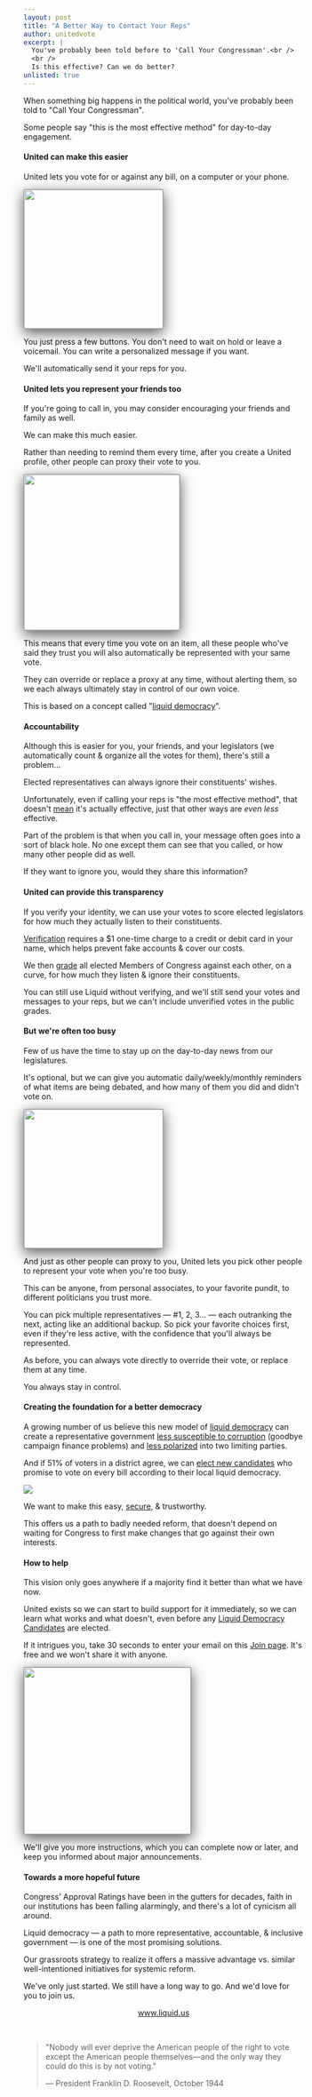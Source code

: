 ```yaml
---
layout: post
title: "A Better Way to Contact Your Reps"
author: unitedvote
excerpt: |
  You've probably been told before to 'Call Your Congressman'.<br />
  <br />
  Is this effective? Can we do better?
unlisted: true
---
```


When something big happens in the political world, you've probably been told to "Call Your Congressman".

Some people say "this is the most effective method" for day-to-day engagement.

#### United can make this easier

United lets you vote for or against any bill, on a computer or your phone.

<img src="/assets/article_images/2018-01-10-a-more-effective-way-to-contact-your-reps/vote-on-bill.png" style="box-shadow: 0px 7px 25px 0px #595959; border: 1px #979797 solid; border-radius: 2px; height: 250px" />

You just press a few buttons. You don't need to wait on hold or leave a voicemail. You can write a personalized message if you want.

We'll automatically send it your reps for you.

<!-- TODO: Example of rep's last 24 hrs of submitted votes -->

#### United lets you represent your friends too

If you're going to call in, you may consider encouraging your friends and family as well.

We can make this much easier.

Rather than needing to remind them every time, after you create a United profile, other people can proxy their vote to you.

<img src="/assets/article_images/2018-01-10-a-more-effective-way-to-contact-your-reps/delegate-by-profile.png" style="box-shadow: 0px 7px 25px 0px #595959; border: 1px #979797 solid; border-radius: 2px; height: 280px" />

This means that every time you vote on an item, all these people who've said they trust you will also automatically be represented with your same vote.

They can override or replace a proxy at any time, without alerting them, so we each always ultimately stay in control of our own voice.

This is based on a concept called "[liquid democracy](/2016/09/21/what-is-liquid-democracy/)".

#### Accountability

Although this is easier for you, your friends, and your legislators (we automatically count & organize all the votes for them), there's still a problem...

Elected representatives can always ignore their constituents' wishes.

Unfortunately, even if calling your reps is "the most effective method", that doesn't [mean](https://www.newyorker.com/magazine/2017/03/06/what-calling-congress-achieves) it's actually effective, just that other ways are *even less* effective.

Part of the problem is that when you call in, your message often goes into a sort of black hole. No one except them can see that you called, or how many other people did as well.

If they want to ignore you, would they share this information?

#### United can provide this transparency

If you verify your identity, we can use your votes to score elected legislators for how much they actually listen to their constituents.

[Verification](https://liquid.us/get_started/verification) requires a $1 one-time charge to a credit or debit card in your name, which helps prevent fake accounts & cover our costs.

We then [grade](/2017/12/08/give-your-rep-an-f-introducing-united-legislator-grades/) all elected Members of Congress against each other, on a curve, for how much they listen & ignore their constituents.

<!-- TODO: Example of grades -->

You can still use Liquid without verifying, and we'll still send your votes and messages to your reps, but we can't include unverified votes in the public grades.

#### But we're often too busy

Few of us have the time to stay up on the day-to-day news from our legislatures.

It's optional, but we can give you automatic daily/weekly/monthly reminders of what items are being debated, and how many of them you did and didn't vote on.

<img src="/assets/article_images/2018-01-10-a-more-effective-way-to-contact-your-reps/weekly-update.png" style="box-shadow: 0px 7px 25px 0px #595959; border: 1px #979797 solid; border-radius: 2px; height: 250px" />

And just as other people can proxy to you, United lets you pick other people to represent your vote when you're too busy.

This can be anyone, from personal associates, to your favorite pundit, to different politicians you trust more.

You can pick multiple representatives — #1, 2, 3... — each outranking the next, acting like an additional backup. So pick your favorite choices first, even if they're less active, with the confidence that you'll always be represented.

As before, you can always vote directly to override their vote, or replace them at any time.

You always stay in control.

#### Creating the foundation for a better democracy

A growing number of us believe this new model of [liquid democracy](/2016/09/21/what-is-liquid-democracy/) can create a representative government [less susceptible to corruption](/2017/10/23/democracy-vs-corruption/) (goodbye campaign finance problems) and [less polarized](/2017/03/06/how-to-move-past-two-parties/) into two limiting parties.

And if 51% of voters in a district agree, we can [elect new candidates](/2017/07/04/running-liquid-democracy-candidates/) who promise to vote on every bill according to their local liquid democracy.

![](/assets/article_images/2017-07-04-running-liquid-democracy-candidates/app-announces-vote-2.jpg)

We want to make this easy, [secure](https://secure.liquid.us), & trustworthy.

This offers us a path to badly needed reform, that doesn't depend on waiting for Congress to first make changes that go against their own interests.

#### How to help

This vision only goes anywhere if a majority find it better than what we have now.

United exists so we can start to build support for it immediately, so we can learn what works and what doesn't, even before any [Liquid Democracy Candidates](/2017/07/04/running-liquid-democracy-candidates/) are elected.

If it intrigues you, take 30 seconds to enter your email on this [Join page](https://liquid.us/join). It's free and we won't share it with anyone.

<a href="https://liquid.us/join"><img src="/assets/article_images/2018-01-10-a-more-effective-way-to-contact-your-reps/join-form.png" style="box-shadow: 0px 7px 25px 0px #595959; border: 1px #979797 solid; border-radius: 2px; height: 300px" /></a>

We'll give you more instructions, which you can complete now or later, and keep you informed about major announcements.

#### Towards a more hopeful future

Congress' Approval Ratings have been in the gutters for decades, faith in our institutions has been falling alarmingly, and there's a lot of cynicism all around.

Liquid democracy — a path to more representative, accountable, & inclusive government — is one of the most promising solutions.

Our grassroots strategy to realize it offers a massive advantage vs. similar well-intentioned initiatives for systemic reform.

We've only just started. We still have a long way to go. And we'd love for you to join us.

<p style="text-align: center"><a href="https://liquid.us">www.liquid.us</a></p>

<br />

> "Nobody will ever deprive the American people of the right to vote except the American people themselves—and the only way they could do this is by not voting."
>
> — President Franklin D. Roosevelt, October 1944
